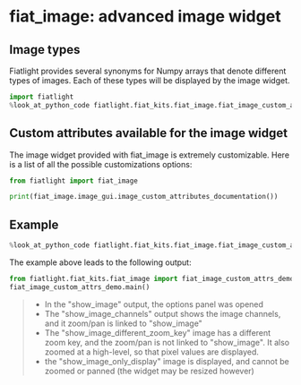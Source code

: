 fiat_image: advanced image widget
=================================

Image types
-----------
Fiatlight provides several synonyms for Numpy arrays that denote different types of images. Each of these types will be displayed by the image widget.


````python
import fiatlight
%look_at_python_code fiatlight.fiat_kits.fiat_image.fiat_image_custom_attrs_demo
````



Custom attributes available for the image widget
------------------------------------------------

The image widget provided with fiat_image is extremely customizable. Here is a list of all the possible customizations options:
````python
from fiatlight import fiat_image

print(fiat_image.image_gui.image_custom_attributes_documentation())
````


Example
-------

```python
%look_at_python_code fiatlight.fiat_kits.fiat_image.fiat_image_custom_attrs_demo
```

The example above leads to the following output:
```python
from fiatlight.fiat_kits.fiat_image import fiat_image_custom_attrs_demo
fiat_image_custom_attrs_demo.main()
```

> * In the "show_image" output, the options panel was opened
> * The "show_image_channels" output shows the image channels, and it zoom/pan is linked to "show_image"
> * The "show_image_different_zoom_key" image has a different zoom key, and the zoom/pan is not linked to "show_image".
>   It also zoomed at a high-level, so that pixel values are displayed.
> * the "show_image_only_display" image is displayed, and cannot be zoomed or panned (the widget may be resized however)